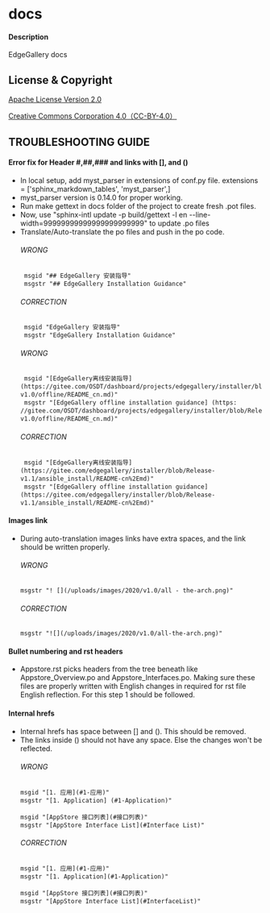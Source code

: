 # docs

#### Description
EdgeGallery docs


## License & Copyright
[Apache License Version 2.0](https://gitee.com/edgegallery/docs/blob/master/license)

[Creative Commons Corporation 4.0（CC-BY-4.0）](https://gitee.com/edgegallery/docs/blob/master/license-cc-by-4.0)

## TROUBLESHOOTING GUIDE

#### Error fix for Header #,##,### and links with [], and ()
- In local setup, add myst_parser in extensions of conf.py file.
       extensions = ['sphinx_markdown_tables', 'myst_parser',]
- myst_parser version is 0.14.0 for proper working.
- Run make gettext in docs folder of the project to create fresh .pot files.
- Now, use "sphinx-intl update -p build/gettext -l en --line-width=99999999999999999999999" to update .po files
- Translate/Auto-translate the po files and push in the po code.
   ###### WRONG
       msgid "## EdgeGallery 安装指导"
       msgstr "## EdgeGallery Installation Guidance"
   ###### CORRECTION
       msgid "EdgeGallery 安装指导"
       msgstr "EdgeGallery Installation Guidance"
   ###### WRONG
       msgid "[EdgeGallery离线安装指导](https://gitee.com/OSDT/dashboard/projects/edgegallery/installer/blob/Release-v1.0/offline/README_cn.md)"
       msgstr "[EdgeGallery offline installation guidance] (https: //gitee.com/OSDT/dashboard/projects/edgegallery/installer/blob/Release-v1.0/offline/README_cn.md)"
   ###### CORRECTION
       msgid "[EdgeGallery离线安装指导](https://gitee.com/edgegallery/installer/blob/Release-v1.1/ansible_install/README-cn%2Emd)"
       msgstr "[EdgeGallery offline installation guidance](https://gitee.com/edgegallery/installer/blob/Release-v1.1/ansible_install/README-cn%2Emd)"

#### Images link
 - During auto-translation images links have extra spaces, and the link should be written properly.
   ###### WRONG
       msgstr "! [](/uploads/images/2020/v1.0/all - the-arch.png)"
   ###### CORRECTION
       msgstr "![](/uploads/images/2020/v1.0/all-the-arch.png)"

#### Bullet numbering and rst headers
- Appstore.rst picks headers from the tree beneath like Appstore_Overview.po and Appstore_Interfaces.po. Making sure these files are properly written with English changes in required for rst file English reflection. For this step 1 should be followed.
   
#### Internal hrefs
- Internal hrefs has space between [] and (). This should be removed.
- The links inside () should not have any space. Else the changes won't be reflected.
   ###### WRONG
      msgid "[1. 应用](#1-应用)"
      msgstr "[1. Application] (#1-Application)"

      msgid "[AppStore 接口列表](#接口列表)"
      msgstr "[AppStore Interface List](#Interface List)"
   ###### CORRECTION
      msgid "[1. 应用](#1-应用)"
      msgstr "[1. Application](#1-Application)"
      
      msgid "[AppStore 接口列表](#接口列表)"
      msgstr "[AppStore Interface List](#InterfaceList)"
      